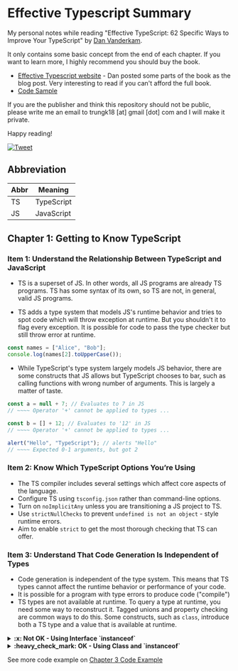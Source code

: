 # Effective Typescript Summary

My personal notes while reading "Effective TypeScript: 62 Specific Ways to Improve Your TypeScript" by [Dan Vanderkam][author].

It only contains some basic concept from the end of each chapter. If you want to learn more, I highly recommend you should buy the book.

- [Effective Typescript website][website] - Dan posted some parts of the book as the blog post. Very interesting to read if you can't afford the full book.
- [Code Sample][github]

If you are the publisher and think this repository should not be public, please write me an email to trungk18 [at] gmail [dot] com and I will make it private.

Happy reading!

[![Tweet](https://img.shields.io/twitter/url/http/shields.io.svg?style=social)][tweet]

[tweet]: https://twitter.com/intent/tweet?text=Effective%20TypeScript%20Book%20Summary&url=https://github.com/trungk18/typescript-data-structures&hashtags=typescript

## Abbreviation

| Abbr | Meaning    |
| ---- | ---------- |
| TS   | TypeScript |
| JS   | JavaScript |

## Chapter 1: Getting to Know TypeScript

### Item 1: Understand the Relationship Between TypeScript and JavaScript

- TS is a superset of JS. In other words, all JS programs are already TS programs. TS has some syntax of its own, so TS are not, in general, valid JS programs.

- TS adds a type system that models JS's runtime behavior and tries to spot code which will throw exception at runtime. But you shouldn't it to flag every exception. It is possible for code to pass the type checker but still throw error at runtime.

```typescript
const names = ["Alice", "Bob"];
console.log(names[2].toUpperCase());
```

- While TypeScript's type system largely models JS behavior, there are some constructs that JS allows but TypeScript chooses to bar, such as calling functions with wrong number of arguments. This is largely a matter of taste.

```typescript
const a = null + 7; // Evaluates to 7 in JS
// ~~~~ Operator '+' cannot be applied to types ...

const b = [] + 12; // Evaluates to '12' in JS
// ~~~~ Operator '+' cannot be applied to types ...

alert("Hello", "TypeScript"); // alerts "Hello"
// ~~~~ Expected 0-1 arguments, but got 2
```

### Item 2: Know Which TypeScript Options You’re Using

- The TS compiler includes several settings which affect core aspects of the language.
- Configure TS using `tsconfig.json` rather than command-line options.
- Turn on `noImplicitAny` unless you are transitioning a JS project to TS.
- Use `strictNullChecks` to prevent `undefined is not an object` - style runtime errors.
- Aim to enable `strict` to get the most thorough checking that TS can offer.

### Item 3: Understand That Code Generation Is Independent of Types

- Code generation is independent of the type system. This means that TS types cannot affect the runtime behavior or performance of your code.
- It is possible for a program with type errors to produce code ("compile")
- TS types are not available at runtime. To query a type at runtime, you need some way to reconstruct it. Tagged unions and property checking are common ways to do this. Some constructs, such as `class`, introduce both a TS type and a value that is available at runtime.

<details>
<summary><b>:x: Not OK - Using Interface `instanceof`</b></summary>

```typescript
interface Square {
  width: number;
}
interface Rectangle extends Square {
  height: number;
}
type Shape = Square | Rectangle;

function calculateArea(shape: Shape) {
  if (shape instanceof Rectangle) {
    // 'Rectangle' only refers to a type, but is being used as a value here
    return shape.width * shape.height;
    // Property 'height' does not exist on type 'Shape'
  } else {
    return shape.width * shape.width;
  }
}
```

</details>

<details>
<summary><b>:heavy_check_mark: OK - Using Class and `instanceof` </b></summary>

```typescript
class Square {
  constructor(public width: number) {}
}
class Rectangle extends Square {
  constructor(public width: number, public height: number) {
    super(width);
  }
}
type Shape = Square | Rectangle;

function calculateArea(shape: Shape) {
  if (shape instanceof Rectangle) {
    shape; // Type is Rectangle
    return shape.width * shape.height;
  } else {
    shape; // Type is Square
    return shape.width * shape.width; // OK
  }
}
```

</details>

See more code example on [Chapter 3 Code Example][chapter3]

[website]: https://effectivetypescript.com/
[github]: https://github.com/danvk/effective-typescript
[author]: https://github.com/danvk
[chapter3]: https://github.com/danvk/effective-typescript/tree/master/samples/ch01-intro/item-03-independent
